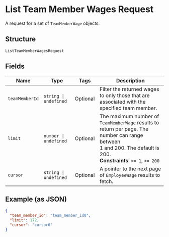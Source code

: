 
# List Team Member Wages Request

A request for a set of `TeamMemberWage` objects.

## Structure

`ListTeamMemberWagesRequest`

## Fields

| Name | Type | Tags | Description |
|  --- | --- | --- | --- |
| `teamMemberId` | `string \| undefined` | Optional | Filter the returned wages to only those that are associated with the<br>specified team member. |
| `limit` | `number \| undefined` | Optional | The maximum number of `TeamMemberWage` results to return per page. The number can range between<br>1 and 200. The default is 200.<br>**Constraints**: `>= 1`, `<= 200` |
| `cursor` | `string \| undefined` | Optional | A pointer to the next page of `EmployeeWage` results to fetch. |

## Example (as JSON)

```json
{
  "team_member_id": "team_member_id0",
  "limit": 172,
  "cursor": "cursor6"
}
```

